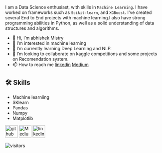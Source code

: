 I am a Data Science enthusiast, with skills in `Machine Learning`. I have worked on frameworks such as `Scikit-learn`, and `XGBoost`. I've created several End to End projects with machine learning.I also have strong programming abilities in Python, as well as a solid understanding of data structures and algorithms.

- 👋 Hi, I’m abhishek Mistry
- 👀 I’m interested in machine learning 
- 🌱 I’m currently learning Deep Learning and NLP. 
- 💞️ I’m looking to collaborate on kaggle competitions and some projects on Recomendation system.
- 📫 How to reach me [linkedin](https://www.linkedin.com/in/abhishek-mistry-0351081b1/) [Medium](https://medium.com/@abhimistry311295)

<!---<p>
<h3 align="center"> Languages and Tools</h3>
</p>
<br />
<p align="center">
<img src="https://img.icons8.com/fluency/48/000000/python.png"/>
<img src="https://img.icons8.com/fluency/48/000000/mysql-logo.png"/>
<img src="https://img.icons8.com/color/48/000000/power-bi.png"/>

   </p>--->
   
## 🛠 Skills
- Machine learniing 
- SKlearn 
- Pandas
- Numpy
- Matplotlib




[<img src='https://cdn.jsdelivr.net/npm/simple-icons@3.0.1/icons/github.svg' alt='github' height='40'>](https://github.com/abhi311295)
[<img src="https://cdn.jsdelivr.net/npm/simple-icons@3.0.1/icons/medium.svg" alt="Medium" height="40" >](https://medium.com/@abhimistry311295) 
[<img src='https://cdn.jsdelivr.net/npm/simple-icons@3.0.1/icons/linkedin.svg' alt='linkedin' height='40'>](https://www.linkedin.com/in/abhishek-mistry-0351081b1///)  

![visitors](https://visitor-badge.glitch.me/badge?page_id=80107475)
<!---
abhi311295/abhi311295 is a ✨ special ✨ repository because its `README.md` (this file) appears on your GitHub profile.
You can click the Preview link to take a look at your changes.
--->
